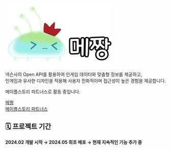 [![이미지 설명](./src/assets/logos/Logo.svg)](https://www.mezzang.com)


넥슨사의 Open API를 활용하여 인게임 데이터와 맞춤형 정보를 제공하고,
<br>
인게임과 유사한 디자인을 적용해 사용자 친화적이며 접근성이 높은 경험을 제공합니다.
<br>


메이플스토리 파트너스로 활동 중입니다.

[메짱](https://www.mezzang.com)
<br>
[메이플스토리 파트너스](https://partners.maplestory.nexon.com/developers)


## 🗓 프로젝트 기간  
**2024.02 개발 시작 → 2024.05 최초 배포 → 현재 지속적인 기능 추가 중**



